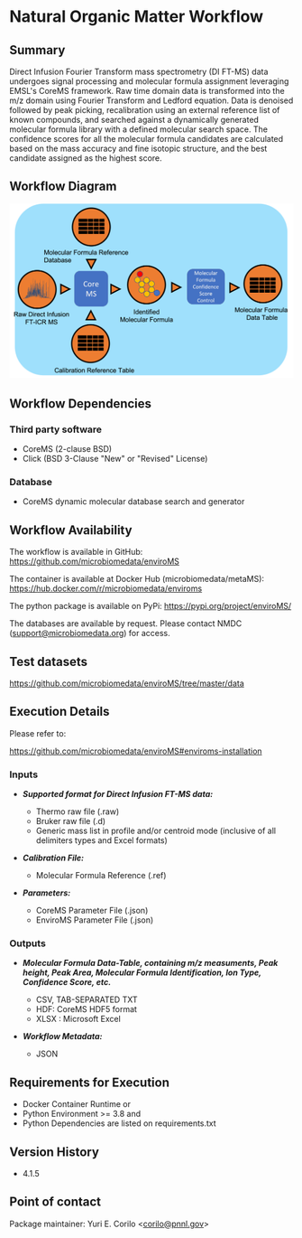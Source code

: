 # Natural Organic Matter Workflow

## Summary

Direct Infusion Fourier Transform mass spectrometry (DI FT-MS) data
undergoes signal processing and molecular formula assignment leveraging
EMSL's CoreMS framework. Raw time domain data is transformed into the
m/z domain using Fourier Transform and Ledford equation. Data is
denoised followed by peak picking, recalibration using an external
reference list of known compounds, and searched against a dynamically
generated molecular formula library with a defined molecular search
space. The confidence scores for all the molecular formula candidates
are calculated based on the mass accuracy and fine isotopic structure,
and the best candidate assigned as the highest score.

## Workflow Diagram

![image](../../_static/images/9_NOM_enviromsworkflow.png)

## Workflow Dependencies

### Third party software

-   CoreMS (2-clause BSD)
-   Click (BSD 3-Clause \"New\" or \"Revised\" License)

### Database

-   CoreMS dynamic molecular database search and generator

## Workflow Availability

The workflow is available in GitHub:
<https://github.com/microbiomedata/enviroMS>

The container is available at Docker Hub (microbiomedata/metaMS):
<https://hub.docker.com/r/microbiomedata/enviroms>

The python package is available on PyPi:
<https://pypi.org/project/enviroMS/>

The databases are available by request. Please contact NMDC
(<support@microbiomedata.org>) for access.

## Test datasets

<https://github.com/microbiomedata/enviroMS/tree/master/data>

## Execution Details

Please refer to:

<https://github.com/microbiomedata/enviroMS#enviroms-installation>

### Inputs

- ***Supported format for Direct Infusion FT-MS data:***
    -   Thermo raw file (.raw)
    -   Bruker raw file (.d)
    -   Generic mass list in profile and/or centroid mode (inclusive
            of all delimiters types and Excel formats)

- ***Calibration File:***
    -   Molecular Formula Reference (.ref)

-  ***Parameters:***
    -   CoreMS Parameter File (.json)
    -   EnviroMS Parameter File (.json)

### Outputs

-  ***Molecular Formula Data-Table, containing m/z measuments, Peak height, Peak Area, Molecular Formula Identification, Ion Type, Confidence Score, etc.***
    -   CSV, TAB-SEPARATED TXT
    -   HDF: CoreMS HDF5 format
    -   XLSX : Microsoft Excel

- ***Workflow Metadata:***
    -   JSON

## Requirements for Execution

-   Docker Container Runtime or
-   Python Environment \>= 3.8 and
-   Python Dependencies are listed on requirements.txt

## Version History

-   4.1.5

## Point of contact

Package maintainer: Yuri E. Corilo \<<corilo@pnnl.gov>\>
